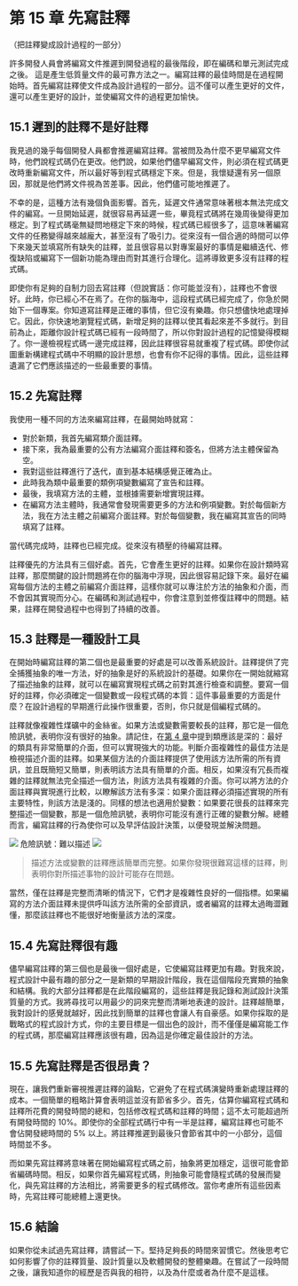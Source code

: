 # 第 15 章 先寫註釋
（把註釋變成設計過程的一部分）

許多開發人員會將編寫文件推遲到開發過程的最後階段，即在編碼和單元測試完成之後。 這是產生低質量文件的最可靠方法之一。編寫註釋的最佳時間是在過程開始時。首先編寫註釋使文件成為設計過程的一部分。這不僅可以產生更好的文件，還可以產生更好的設計，並使編寫文件的過程更加愉快。

## 15.1 遲到的註釋不是好註釋

我見過的幾乎每個開發人員都會推遲編寫註釋。當被問及為什麼不更早編寫文件時，他們說程式碼仍在更改。他們說，如果他們儘早編寫文件，則必須在程式碼更改時重新編寫文件，所以最好等到程式碼穩定下來。但是，我懷疑還有另一個原因，那就是他們將文件視為苦差事。因此，他們儘可能地推遲了。

不幸的是，這種方法有幾個負面影響。首先，延遲文件通常意味著根本無法完成文件的編寫。一旦開始延遲，就很容易再延遲一些，畢竟程式碼將在幾周後變得更加穩定。到了程式碼毫無疑問地穩定下來的時候，程式碼已經很多了，這意味著編寫文件的任務變得越來越龐大，甚至沒有了吸引力。從來沒有一個合適的時間可以停下來幾天並填寫所有缺失的註釋，並且很容易以對專案最好的事情是繼續迭代、修復缺陷或編寫下一個新功能為理由而對其進行合理化。這將導致更多沒有註釋的程式碼。

即使你有足夠的自制力回去寫註釋（但說實話：你可能並沒有），註釋也不會很好。此時，你已經心不在焉了。在你的腦海中，這段程式碼已經完成了，你急於開始下一個專案。你知道寫註釋是正確的事情，但它沒有樂趣。你只想儘快地處理掉它。因此，你快速地瀏覽程式碼，新增足夠的註釋以使其看起來差不多就行。到目前為止，距離你設計程式碼已經有一段時間了，所以你對設計過程的記憶變得模糊了。你一邊檢視程式碼一邊完成註釋，因此註釋很容易就重複了程式碼。即使你試圖重新構建程式碼中不明顯的設計思想，也會有你不記得的事情。因此，這些註釋遺漏了它們應該描述的一些最重要的事情。

## 15.2 先寫註釋

我使用一種不同的方法來編寫註釋，在最開始時就寫：

- 對於新類，我首先編寫類介面註釋。
- 接下來，我為最重要的公有方法編寫介面註釋和簽名，但將方法主體保留為空。
- 我對這些註釋進行了迭代，直到基本結構感覺正確為止。
- 此時我為類中最重要的類例項變數編寫了宣告和註釋。
- 最後，我填寫方法的主體，並根據需要新增實現註釋。
- 在編寫方法主體時，我通常會發現需要更多的方法和例項變數。對於每個新方法，我在方法主體之前編寫介面註釋。對於每個變數，我在編寫其宣告的同時填寫了註釋。

當代碼完成時，註釋也已經完成。從來沒有積壓的待編寫註釋。

註釋優先的方法具有三個好處。首先，它會產生更好的註釋。如果你在設計類時寫註釋，那麼關鍵的設計問題將在你的腦海中浮現，因此很容易記錄下來。最好在編寫每個方法的主體之前編寫介面註釋，這樣你就可以專注於方法的抽象和介面，而不會因其實現而分心。在編碼和測試過程中，你會注意到並修復註釋中的問題。結果，註釋在開發過程中也得到了持續的改善。

## 15.3 註釋是一種設計工具

在開始時編寫註釋的第二個也是最重要的好處是可以改善系統設計。註釋提供了完全捕獲抽象的唯一方法，好的抽象是好的系統設計的基礎。如果你在一開始就縮寫了描述抽象的註釋，就可以在編寫實現程式碼之前對其進行檢查和調整。要寫一個好的註釋，你必須確定一個變數或一段程式碼的本質：這件事最重要的方面是什麼？在設計過程的早期進行此操作很重要，否則，你只就是個編程式碼的。

註釋就像複雜性煤礦中的金絲雀。如果方法或變數需要較長的註釋，那它是一個危險訊號，表明你沒有很好的抽象。請記住，在[第 4 章](ch04.md)中提到類應該是深的：最好的類具有非常簡單的介面，但可以實現強大的功能。判斷介面複雜性的最佳方法是檢視描述介面的註釋。如果某個方法的介面註釋提供了使用該方法所需的所有資訊，並且既簡短又簡單，則表明該方法具有簡單的介面。相反，如果沒有冗長而複雜的註釋就無法完全描述一個方法，則該方法具有複雜的介面。你可以將方法的介面註釋與實現進行比較，以瞭解該方法有多深：如果介面註釋必須描述實現的所有主要特性，則該方法是淺的。同樣的想法也適用於變數：如果要花很長的註釋來完整描述一個變數，那是一個危險訊號，表明你可能沒有進行正確的變數分解。總體而言，編寫註釋的行為使你可以及早評估設計決策，以便發現並解決問題。

![](../figures/00013.jpeg) 危險訊號：難以描述 ![](../figures/00013.jpeg)

> 描述方法或變數的註釋應該簡單而完整。如果你發現很難寫這樣的註釋，則表明你對所描述事物的設計可能存在問題。

當然，僅在註釋是完整而清晰的情況下，它們才是複雜性良好的一個指標。如果編寫的方法介面註釋未提供呼叫該方法所需的全部資訊，或者編寫的註釋太過晦澀難懂，那麼該註釋也不能很好地衡量該方法的深度。

## 15.4 先寫註釋很有趣

儘早編寫註釋的第三個也是最後一個好處是，它使編寫註釋更加有趣。對我來說，程式設計中最有趣的部分之一是新類的早期設計階段，我在這個階段充實類的抽象和結構。我的大部分註釋都是在此階段編寫的，這些註釋是我記錄和測試設計決策質量的方式。我將尋找可以用最少的詞來完整而清晰地表達的設計。註釋越簡單，我對設計的感覺就越好，因此找到簡單的註釋也會讓人有自豪感。如果你採取的是戰略式的程式設計方式，你的主要目標是一個出色的設計，而不僅僅是編寫能工作的程式碼，那麼編寫註釋應該很有趣，因為這是你確定最佳設計的方法。

## 15.5 先寫註釋是否很昂貴？

現在，讓我們重新審視推遲註釋的論點，它避免了在程式碼演變時重新處理註釋的成本。一個簡單的粗略計算會表明這並沒有節省多少。首先，估算你編寫程式碼和註釋所花費的開發時間的總和，包括修改程式碼和註釋的時間；這不太可能超過所有開發時間的 10%。即使你的全部程式碼行中有一半是註釋，編寫註釋也可能不會佔開發總時間的 5% 以上。將註釋推遲到最後只會節省其中的一小部分，這個時間並不多。

而如果先寫註釋將意味著在開始編寫程式碼之前，抽象將更加穩定，這很可能會節省編碼時間。相反，如果你首先編寫程式碼，則抽象可能會隨程式碼的發展而變化，與先寫註釋的方法相比，將需要更多的程式碼修改。當你考慮所有這些因素時，先寫註釋可能總體上還更快。

## 15.6 結論

如果你從未試過先寫註釋，請嘗試一下。堅持足夠長的時間來習慣它。然後思考它如何影響了你的註釋質量、設計質量以及軟體開發的整體樂趣。在嘗試了一段時間之後，讓我知道你的經歷是否與我的相符，以及為什麼或者為什麼不是這樣。